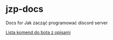 # jzp-docs
Docs for Jak  zacząć programować discord server

[Lista komend do bota z opisami](https://github.com/NowYouKnowProgramming/jzp-docs/blob/main/bot-commands.md)
